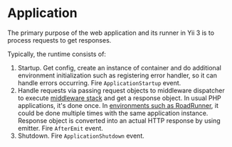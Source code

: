 # Application

The primary purpose of the web application and its runner in Yii 3 is to
process requests to get responses.

Typically, the runtime consists of:

1. Startup. Get config, create an instance of container and do additional
   environment initialization such as registering error handler, so it can
   handle errors occurring. Fire `ApplicationStartup` event.
2. Handle requests via passing request objects to middleware dispatcher to
   execute [middleware stack](middleware.md) and get a response object. In
   usual PHP applications, it's done once. In [environments such as
   RoadRunner](../tutorial/using-with-event-loop.md), it could be done
   multiple times with the same application instance. Response object is
   converted into an actual HTTP response by using emitter.  Fire
   `AfterEmit` event.
3. Shutdown. Fire `ApplicationShutdown` event.
